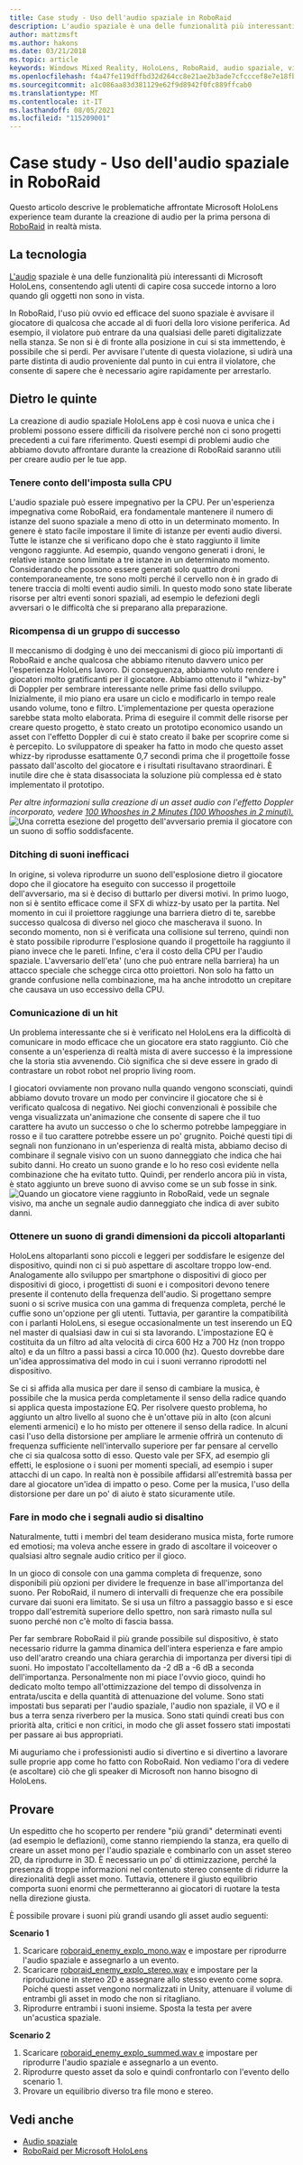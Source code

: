 ```yaml
---
title: Case study - Uso dell'audio spaziale in RoboRaid
description: L'audio spaziale è una delle funzionalità più interessanti Microsoft HoloLens, consentendo agli utenti di capire cosa succede intorno a loro quando gli oggetti non sono di vista.
author: mattzmsft
ms.author: hakons
ms.date: 03/21/2018
ms.topic: article
keywords: Windows Mixed Reality, HoloLens, RoboRaid, audio spaziale, visore VR di realtà mista, visore VR windows di realtà mista, visore VR di realtà virtuale, HoloLens, MRTK, Realtà mista Toolkit, CPU
ms.openlocfilehash: f4a47fe119dffbd32d264cc8e21ae2b3ade7cfcccef8e7e18fbb4491783d0542
ms.sourcegitcommit: a1c086aa83d381129e62f9d8942f0fc889ffcab0
ms.translationtype: MT
ms.contentlocale: it-IT
ms.lasthandoff: 08/05/2021
ms.locfileid: "115209001"
---
```

# <a name="case-study---using-spatial-sound-in-roboraid"></a>Case study - Uso dell'audio spaziale in RoboRaid

Questo articolo descrive le problematiche affrontate Microsoft HoloLens experience team durante la creazione di audio per la prima persona di [RoboRaid](https://www.microsoft.com/p/roboraid/9nblggh5fv3j) in realtà mista.

## <a name="the-tech"></a>La tecnologia

[L'audio](spatial-sound.md) spaziale è una delle funzionalità più interessanti di Microsoft HoloLens, consentendo agli utenti di capire cosa succede intorno a loro quando gli oggetti non sono in vista.

In RoboRaid, l'uso più ovvio ed efficace del suono spaziale è avvisare il giocatore di qualcosa che accade al di fuori della loro visione periferica. Ad esempio, il violatore può entrare da una qualsiasi delle pareti digitalizzate nella stanza. Se non si è di fronte alla posizione in cui si sta immettendo, è possibile che si perdi. Per avvisare l'utente di questa violazione, si udirà una parte distinta di audio proveniente dal punto in cui entra il violatore, che consente di sapere che è necessario agire rapidamente per arrestarlo.

## <a name="behind-the-scenes"></a>Dietro le quinte

La creazione di audio spaziale HoloLens app è così nuova e unica che i problemi possono essere difficili da risolvere perché non ci sono progetti precedenti a cui fare riferimento. Questi esempi di problemi audio che abbiamo dovuto affrontare durante la creazione di RoboRaid saranno utili per creare audio per le tue app.

### <a name="be-mindful-of-taxing-the-cpu"></a>Tenere conto dell'imposta sulla CPU

L'audio spaziale può essere impegnativo per la CPU. Per un'esperienza impegnativa come RoboRaid, era fondamentale mantenere il numero di istanze del suono spaziale a meno di otto in un determinato momento. In genere è stato facile impostare il limite di istanze per eventi audio diversi. Tutte le istanze che si verificano dopo che è stato raggiunto il limite vengono raggiunte. Ad esempio, quando vengono generati i droni, le relative istanze sono limitate a tre istanze in un determinato momento. Considerando che possono essere generati solo quattro droni contemporaneamente, tre sono molti perché il cervello non è in grado di tenere traccia di molti eventi audio simili. In questo modo sono state liberate risorse per altri eventi sonori spaziali, ad esempio le defezioni degli avversari o le difficoltà che si preparano alla preparazione.

### <a name="rewarding-a-successful-dodge"></a>Ricompensa di un gruppo di successo

Il meccanismo di dodging è uno dei meccanismi di gioco più importanti di RoboRaid e anche qualcosa che abbiamo ritenuto davvero unico per l'esperienza HoloLens lavoro. Di conseguenza, abbiamo voluto rendere i giocatori molto gratificanti per il giocatore. Abbiamo ottenuto il "whizz-by" di Doppler per sembrare interessante nelle prime fasi dello sviluppo. Inizialmente, il mio piano era usare un ciclo e modificarlo in tempo reale usando volume, tono e filtro. L'implementazione per questa operazione sarebbe stata molto elaborata. Prima di eseguire il commit delle risorse per creare questo progetto, è stato creato un prototipo economico usando un asset con l'effetto Doppler di cui è stato creato il bake per scoprire come si è percepito. Lo sviluppatore di speaker ha fatto in modo che questo asset whizz-by riprodusse esattamente 0,7 secondi prima che il progettoile fosse passato dall'ascolto del giocatore e i risultati risultavano straordinari. È inutile dire che è stata disassociata la soluzione più complessa ed è stato implementato il prototipo.

*Per altre informazioni sulla creazione di un asset audio con l'effetto Doppler incorporato, vedere [100 Whooshes in 2 Minutes (100 Whooshes in 2 minuti).](http://designingsound.org/2010/02/26/charles-deenen-special-100-whooshes-in-2-minutes/)* 
<br>
![Una corretta esezione del progetto dell'avversario premia il giocatore con un suono di soffio soddisfacente.](images/successful-dodge-roboraid-500px.jpg)

### <a name="ditching-ineffective-sounds"></a>Ditching di suoni inefficaci

In origine, si voleva riprodurre un suono dell'esplosione dietro il giocatore dopo che il giocatore ha eseguito con successo il progettoile dell'avversario, ma si è deciso di buttarlo per diversi motivi. In primo luogo, non si è sentito efficace come il SFX di whizz-by usato per la partita. Nel momento in cui il proiettore raggiunge una barriera dietro di te, sarebbe successo qualcosa di diverso nel gioco che mascherava il suono. In secondo momento, non si è verificata una collisione sul terreno, quindi non è stato possibile riprodurre l'esplosione quando il progettoile ha raggiunto il piano invece che le pareti. Infine, c'era il costo della CPU per l'audio spaziale. L'avversario dell'eta' (uno che può entrare nella barriera) ha un attacco speciale che schegge circa otto proiettori. Non solo ha fatto un grande confusione nella combinazione, ma ha anche introdotto un crepitare che causava un uso eccessivo della CPU.

### <a name="communicating-a-hit"></a>Comunicazione di un hit

Un problema interessante che si è verificato nel HoloLens era la difficoltà di comunicare in modo efficace che un giocatore era stato raggiunto. Ciò che consente a un'esperienza di realtà mista di avere successo è la impressione che la storia stia avvenendo. Ciò significa che si deve essere in grado di contrastare un robot robot nel proprio living room.

I giocatori ovviamente non provano nulla quando vengono sconsciati, quindi abbiamo dovuto trovare un modo per convincire il giocatore che si è verificato qualcosa di negativo. Nei giochi convenzionali è possibile che venga visualizzata un'animazione che consente di sapere che il tuo carattere ha avuto un successo o che lo schermo potrebbe lampeggiare in rosso e il tuo carattere potrebbe essere un po' grugnito. Poiché questi tipi di segnali non funzionano in un'esperienza di realtà mista, abbiamo deciso di combinare il segnale visivo con un suono danneggiato che indica che hai subito danni. Ho creato un suono grande e lo ho reso così evidente nella combinazione che ha evitato tutto. Quindi, per renderlo ancora più in vista, è stato aggiunto un breve suono di avviso come se un sub fosse in sink. 
<br>
![Quando un giocatore viene raggiunto in RoboRaid, vede un segnale visivo, ma anche un segnale audio danneggiato che indica di aver subito danni.](images/player-hit-roboraid-500px.jpg)

### <a name="getting-big-sound-from-small-speakers"></a>Ottenere un suono di grandi dimensioni da piccoli altoparlanti

HoloLens altoparlanti sono piccoli e leggeri per soddisfare le esigenze del dispositivo, quindi non ci si può aspettare di ascoltare troppo low-end. Analogamente allo sviluppo per smartphone o dispositivi di gioco per dispositivi di gioco, i progettisti di suoni e i compositori devono tenere presente il contenuto della frequenza dell'audio. Si progettano sempre suoni o si scrive musica con una gamma di frequenza completa, perché le cuffie sono un'opzione per gli utenti. Tuttavia, per garantire la compatibilità con i parlanti HoloLens, si esegue occasionalmente un test inserendo un EQ nel master di qualsiasi daw in cui si sta lavorando. L'impostazione EQ è costituita da un filtro ad alta velocità di circa 600 Hz a 700 Hz (non troppo alto) e da un filtro a passi bassi a circa 10.000 (hz). Questo dovrebbe dare un'idea approssimativa del modo in cui i suoni verranno riprodotti nel dispositivo.

Se ci si affida alla musica per dare il senso di cambiare la musica, è possibile che la musica perda completamente il senso della radice quando si applica questa impostazione EQ. Per risolvere questo problema, ho aggiunto un altro livello al suono che è un'ottave più in alto (con alcuni elementi armenici) e lo ho misto per ottenere il senso della radice. In alcuni casi l'uso della distorsione per ampliare le armenie offrirà un contenuto di frequenza sufficiente nell'intervallo superiore per far pensare al cervello che ci sia qualcosa sotto di esso. Questo vale per SFX, ad esempio gli effetti, le esplosione o i suoni per momenti speciali, ad esempio i super attacchi di un capo. In realtà non è possibile affidarsi all'estremità bassa per dare al giocatore un'idea di impatto o peso. Come per la musica, l'uso della distorsione per dare un po' di aiuto è stato sicuramente utile.

### <a name="making-your-audio-cues-stand-out"></a>Fare in modo che i segnali audio si disaltino

Naturalmente, tutti i membri del team desiderano musica mista, forte rumore ed emotiosi; ma voleva anche essere in grado di ascoltare il voiceover o qualsiasi altro segnale audio critico per il gioco.

In un gioco di console con una gamma completa di frequenze, sono disponibili più opzioni per dividere le frequenze in base all'importanza del suono. Per RoboRaid, il numero di intervalli di frequenze che era possibile curvare dai suoni era limitato. Se si usa un filtro a passaggio basso e si esce troppo dall'estremità superiore dello spettro, non sarà rimasto nulla sul suono perché non c'è molto di fascia bassa.

Per far sembrare RoboRaid il più grande possibile sul dispositivo, è stato necessario ridurre la gamma dinamica dell'intera esperienza e fare ampio uso dell'aratro creando una chiara gerarchia di importanza per diversi tipi di suoni. Ho impostato l'accoltellamento da -2 dB a -6 dB a seconda dell'importanza. Personalmente non mi piace l'ovvio gioco, quindi ho dedicato molto tempo all'ottimizzazione del tempo di dissolvenza in entrata/uscita e della quantità di attenuazione del volume. Sono stati impostati bus separati per l'audio spaziale, l'audio non spaziale, il VO e il bus a terra senza riverbero per la musica. Sono stati quindi creati bus con priorità alta, critici e non critici, in modo che gli asset fossero stati impostati per passare ai bus appropriati.

Mi auguriamo che i professionisti audio si divertino e si divertino a lavorare sulle proprie app come ho fatto con RoboRaid. Non vediamo l'ora di vedere (e ascoltare) ciò che gli speaker di Microsoft non hanno bisogno di HoloLens.

## <a name="do-it-yourself"></a>Provare

Un espeditto che ho scoperto per rendere "più grandi" determinati eventi (ad esempio le deflazioni), come stanno riempiendo la stanza, era quello di creare un asset mono per l'audio spaziale e combinarlo con un asset stereo 2D, da riprodurre in 3D. È necessario un po' di ottimizzazione, perché la presenza di troppe informazioni nel contenuto stereo consente di ridurre la direzionalità degli asset mono. Tuttavia, ottenere il giusto equilibrio comporta suoni enormi che permetteranno ai giocatori di ruotare la testa nella direzione giusta.

È possibile provare i suoni più grandi usando gli asset audio seguenti:

**Scenario 1**
1. Scaricare [roboraid_enemy_explo_mono.wav](images/roboraid-enemy-explo-mono.wav) e impostare per riprodurre l'audio spaziale e assegnarlo a un evento.
2. Scaricare [roboraid_enemy_explo_stereo.wav](images/roboraid-enemy-explo-stereo.wav) e impostare per la riproduzione in stereo 2D e assegnare allo stesso evento come sopra. Poiché questi asset vengono normalizzati in Unity, attenuare il volume di entrambi gli asset in modo che non si ritagliano.
3. Riprodurre entrambi i suoni insieme. Sposta la testa per avere un'acustica spaziale.

**Scenario 2**
1. Scaricare [roboraid_enemy_explo_summed.wav e](images/roboraid-enemy-explo-summed.wav) impostare per riprodurre l'audio spaziale e assegnarlo a un evento.
2. Riprodurre questo asset da solo e quindi confrontarlo con l'evento dello scenario 1.
3. Provare un equilibrio diverso tra file mono e stereo.

## <a name="see-also"></a>Vedi anche

* [Audio spaziale](spatial-sound.md)
* [RoboRaid per Microsoft HoloLens](https://www.microsoft.com/p/roboraid/9nblggh5fv3j)
